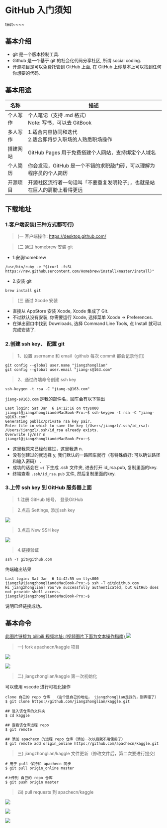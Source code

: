 # GitHub 入门须知

test~~~~


## 基本介绍

* git 是一个版本控制工具.
* Github 是一个基于 git 的社会化代码分享社区, 所谓 social coding.
* 开源项目是可以免费托管到 GitHub 上面, 在 GitHub 上你基本上可以找到任何你想要的代码.

## 基本用途

| 名称 | 描述 |
| - | - |
| 个人写作 | 个人笔记（支持 .md 格式）<br/>Note: 写书，可以去 GitBook |
| 多人写作 | 1.适合内容协同和迭代<br/> 2.适合即将步入职场的人熟悉职场操作 |
| 搭建网站 | GitHub Pages 用于免费搭建个人网站，支持绑定个人域名 | 
| 个人简历 | 你会发现，GitHub 是一个不错的求职敲门砖，可以理解为程序员的个人简历 |
| 开源项目 | 开源社区流行着一句话叫「不要重复发明轮子」，也就是站在巨人的肩膀上看得更远 | 

## 下载地址

### 1.客户端安装(三种方式都可行)

> (一 客户端操作: https://desktop.github.com/

> (二 通过 homebrew 安装 git

* 1.安装homebrew

```
/usr/bin/ruby -e "$(curl -fsSL https://raw.githubusercontent.com/Homebrew/install/master/install)"
```

* 2.安装 git

```
brew install git
```

> (三 通过 Xcode 安装

* 直接从 AppStore 安装 Xcode, Xcode 集成了 Git.
* 不过默认没有安装, 你需要运行 Xcode, 选择菜单 Xcode -> Preferences.
* 在弹出窗口中找到 Downloads, 选择 Command Line Tools, 点 Install 就可以完成安装了.

### 2.创建 ssh key、 配置 git

> 1、设置 username 和 email（github 每次 commit 都会记录他们）

```
git config --global user.name "jiangzhonglian"
git config --global user.email "jiang-s@163.com"
```

> 2、通过终端命令创建 ssh key

```
ssh-keygen -t rsa -C "jiang-s@163.com"
```

`jiang-s@163.com` 是我的邮件名，回车会有以下输出

```
Last login: Sat Jan  6 14:12:16 on ttys000
jiangzl@jiangzhongliandeMacBook-Pro:~$ ssh-keygen -t rsa -C "jiang-s@163.com"
Generating public/private rsa key pair.
Enter file in which to save the key (/Users/jiangzl/.ssh/id_rsa): 
/Users/jiangzl/.ssh/id_rsa already exists.
Overwrite (y/n)? n
jiangzl@jiangzhongliandeMacBook-Pro:~$
```

* 这里我原来已经创建过，这里我选 n.
* 没有创建过的就选择 y, 我们默认的一路回车就行（有特殊癖好: 可以确认路径和输入密码） .
* 成功的话会在 ~/ 下生成 .ssh 文件夹, 进去打开 id_rsa.pub, 复制里面的key.
* 终端查看 `.ssh/id_rsa.pub` 文件, 然后复制里面的key.

### 3.上传 ssh key 到 GitHub 服务器上面

> 1.注册 GitHub 帐号， 登录GitHub

> 2.点击 Settings, 添加ssh key

![](/static/images/docs/GitHub/GitHub-Setting.png) 

> 3.点击 New SSH key

![](/static/images/docs/GitHub/SSH-Key.jpg) 

> 4.链接验证

```
ssh -T git@github.com 
```

终端输出结果

```
Last login: Sat Jan  6 14:42:55 on ttys000
jiangzl@jiangzhongliandeMacBook-Pro:~$ ssh -T git@github.com 
Hi jiangzhonglian! You've successfully authenticated, but GitHub does not provide shell access.
jiangzl@jiangzhongliandeMacBook-Pro:~$
```

说明已经链接成功。

## 基本命令

<a href="https://www.bilibili.com/video/av15705305/" target="_blank">此图片链接为 bilibili 视频地址: (视频图片下面为文本操作指南)
<img src="../../static/images/docs/GitHub/ApacheCN-GitHub入门操作-Fork到PullRequests.png">
</a>

> 一) fork apachecn/kaggle 项目

![](/static/images/docs/GitHub/github-step-1-fork.jpg)

![](/static/images/docs/GitHub/github-step-2-clone.jpg)


> 二) jiangzhonglian/kaggle 第一次初始化

可以使用 vscode 进行可视化操作

```
clone 自己的 repo 仓库  （这个是自己的地址， jiangzhonglian是我的，别弄错了）
$ git clone https://github.com/jiangzhonglian/kaggle.git

## 进入该仓库的文件夹
$ cd kaggle

## 查看该仓库远程 repo
$ git remote

## 添加 apachecn 的远程 repo 仓库（添加一次以后就不用使用了）
$ git remote add origin_online https://github.com/apachecn/kaggle.git
```

> 三) jiangzhonglian/kaggle 文件更新（修改文件后，第二次要进行提交）

```
# 用于 pull 保持和 apachecn 同步
$ git pull origin_online master

#上传到 自己的 repo 仓库
$ git push origin master
```

> 四) pull requests 到 apachecn/kaggle

![](/static/images/docs/GitHub/github-step-3-PullRequests.jpg)

![](/static/images/docs/GitHub/github-step-4-PullRequests.jpg)

![](/static/images/docs/GitHub/github-step-5-PullRequests.jpg)

